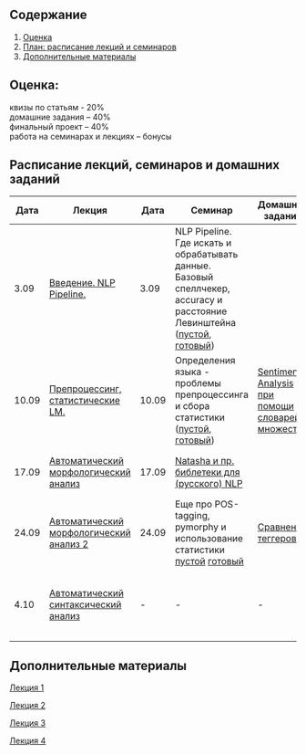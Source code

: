 ## Содержание
1. [Оценка](#score)
2. [План: расписание лекций и семинаров](#sched)
3. [Дополнительные материалы](#add)

## Оценка:<br><a name="score"/>
квизы по статьям - 20%<br>
домашние задания – 40% <br>
финальный проект – 40%<br>
работа на семинарах и лекциях – бонусы<br>

## Расписание лекций, семинаров и домашних заданий<a name="sched"/>
|Дата|Лекция|Дата|Семинар|Домашнее задание|Ридинг|Дедлайн|
|-|-|-|-|-|-|-|
|3.09|[Введение. NLP Pipeline.](Slides/1-intro.pdf)|3.09| NLP Pipeline. Где искать и обрабатывать данные. Базовый спеллчекер, accuracy и расстояние Левинштейна ([пустой](https://colab.research.google.com/drive/1w02iQpc18eQcToG1vKJoheVdblGBqFqk#scrollTo=_PF9wrJlermY), [готовый](https://colab.research.google.com/drive/1BqXRwoi_qJnmVYUgTsfa1SKHDat5xROk#scrollTo=Dh0CDmMmiScF))||||
|10.09|[Препроцессинг, статистические LM.](Slides/2-lm.pdf)|10.09|Определения языка - проблемы препроцессинга и сбора статистики ([пустой](https://colab.research.google.com/drive/1ZhgrUDmURteycdlJwGWxpg-qYfcQGZQy?usp=sharing), [готовый](https://colab.research.google.com/drive/1QvkS3ORCgihdJY_VIcZ7XAHFit4LfBaS?usp=sharing))|[Sentiment Analysis при помощи словарей и множеств](https://github.com/named-entity/hse-nlp/blob/master/3rd_year/Hometask_1.ipynb)|[Статистические модели](http://norvig.com/chomsky.html)| дз - 19 сентября, ридинг - к семинару|
|17.09|[Автоматический морфологический анализ](Slides/3-pos-tagging.pdf)|17.09|[Natasha и пр. библетеки для (русского) NLP](https://drive.google.com/file/d/1uviAj5vGi2JDMNMzxOM37_XTZN3VZSPo/view)||[Соревнование Dialogue для морфологических парсеров](http://www.dialog-21.ru/media/1674/49.pdf)|ридинг - к семинару;|
|24.09|[Автоматический морфологический анализ 2](Slides/4-pos-tagging.pdf)|24.09|Еще про POS-tagging, pymorphy и использование статистики [пустой](https://colab.research.google.com/drive/1fv3mWDXW9pKVrT3q_MSzxQJf7w339IRP?usp=sharing) [готовый](https://colab.research.google.com/drive/1wMkEJTvXwrWQg9D6ekqV2iNWEQMD_EiH?usp=sharing)|[Сравнение теггеров](Hometask_2.md)|-| дз - 3.10|
|4.10|[Автоматический синтаксический анализ]()|-|-|-|На выбор: [1](https://ruder.io/word-embeddings-1/) - про эмбеддинги слов, [2](http://www.ai.mit.edu/courses/6.891-nlp/aaai97.pdf) - про статистический синтаксический парсинг|ридинг - 8.10|
## Дополнительные материалы<a name="add"/>
[Лекция 1](Notes/1-intro.md)

[Лекция 2](Notes/2-lm.md)

[Лекция 3](Notes/3-pos.md)

[Лекция 4](Notes/4-pos.md)
